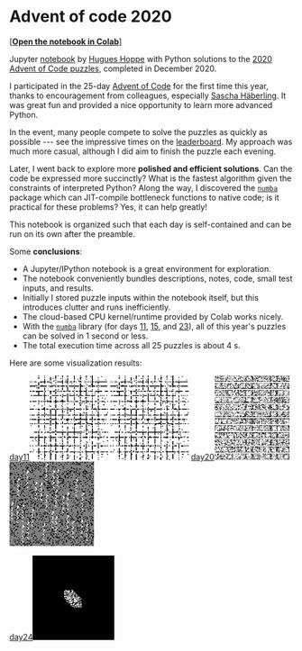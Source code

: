 <a name="top"></a>
# Advent of code 2020

[[**Open the notebook in Colab**]](https://colab.research.google.com/github/hhoppe/advent_of_code/blob/main/2020/advent_of_code_2020.ipynb)

Jupyter [notebook](https://github.com/hhoppe/advent_of_code/blob/main/2020/advent_of_code_2020.ipynb)
by [Hugues Hoppe](http://hhoppe.com/) with Python solutions to the
[2020 Advent of Code puzzles](https://adventofcode.com/2020),
completed in December 2020.

I participated in the 25-day [Advent of Code](https://adventofcode.com/) for the first time this year, thanks to encouragement from colleagues, especially [Sascha Häberling](https://github.com/shaeberling).  It was great fun and provided a nice opportunity to learn more advanced Python.

In the event, many people compete to solve the puzzles as quickly as possible --- see the impressive times on the [leaderboard](https://adventofcode.com/2020/leaderboard).
My approach was much more casual, although I did aim to finish the puzzle each evening.

Later, I went back to explore more **polished and efficient solutions**.
Can the code be expressed more succinctly?
What is the fastest algorithm given the constraints of interpreted Python?
Along the way, I discovered the [`numba`](https://numba.pydata.org/) package which can JIT-compile bottleneck functions to native code;
is it practical for these problems?  Yes, it can help greatly!

This notebook is organized such that each day is self-contained and can be run on its own after the preamble.

Some **conclusions**:

- A Jupyter/IPython notebook is a great environment for exploration.
- The notebook conveniently bundles descriptions, notes, code, small test inputs, and results.
- Initially I stored puzzle inputs within the notebook itself, but this introduces clutter and runs inefficiently.
- The cloud-based CPU kernel/runtime provided by Colab works nicely.
- With the [`numba`](https://numba.pydata.org/) library (for days [11](#day11), [15](#day15), and [23](#day23)), all of this year's puzzles can be solved in 1 second or less.
- The total execution time across all 25 puzzles is about 4 s.

Here are some visualization results:

<p>
<a href="#day11">day11</a><img src="https://github.com/hhoppe/advent_of_code/raw/main/2020/results/day11a.gif" height="150">
<img src="https://github.com/hhoppe/advent_of_code/raw/main/2020/results/day11b.gif" height="150">
<a href="#day20">day20</a><img src="https://github.com/hhoppe/advent_of_code/raw/main/2020/results/day20a.png" height="150">
<img src="https://github.com/hhoppe/advent_of_code/raw/main/2020/results/day20b.png" height="150">
</p>
<p>
<a href="#day24">day24</a><img src="https://github.com/hhoppe/advent_of_code/raw/main/2020/results/day24.gif" height="150">
</p>
